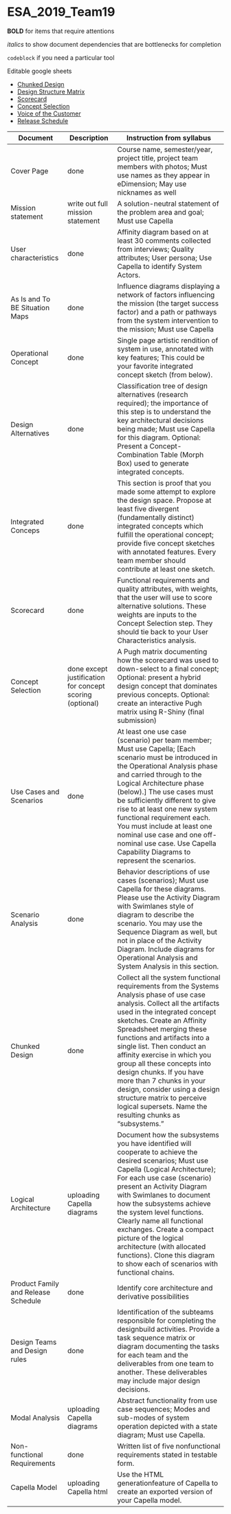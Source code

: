 ﻿# ESA_2019_Team19

**BOLD** for items that require attentions

*italics* to show document dependencies that are bottlenecks for completion

`codeblock` if you need a particular tool

Editable google sheets
- [Chunked Design](https://docs.google.com/spreadsheets/d/12HHjIVWmxLvm6yoqIpvMp_pcZSTJnbda5SESSHuIrEA/edit#gid=34869144)
- [Design Structure Matrix](https://docs.google.com/spreadsheets/d/18Y3DqF3uevY35P_xvJgU_NmhfjASL0TgLiT21jg_7k0/edit)
- [Scorecard](https://docs.google.com/spreadsheets/d/18Es3CEX2dZcaOi253DO5youI1pxuzUHaz3RLqjBLPbk/edit?ouid=108086303364394280436&usp=sheets_home&ths=true)
- [Concept Selection](https://docs.google.com/spreadsheets/d/1nQbLr2O7ncUEzd9piEzts1UHxrCeQmAK8Ujal5AjBVc/edit#gid=1002868575)
- [Voice of the Customer](https://docs.google.com/spreadsheets/d/1J_rVwAjjfovR8iVnXdo0x-lYpI5Hrqiq5RpqCOsDJ2U/edit?ouid=108086303364394280436&usp=sheets_home&ths=true)
- [Release Schedule](https://docs.google.com/spreadsheets/d/1NZH6dPRPsqY4pAkFkPRWaOTm16UYyK4Zo6kgWf3MzV0/edit?ouid=108086303364394280436&usp=sheets_home&ths=true)

|Document|Description|Instruction from syllabus|
|--|--|--|
|Cover Page|done|Course name, semester/year, project title, project team members with photos; Must use names as they appear in eDimension; May use nicknames as well |
|Mission statement| write out full mission statement|A solution-neutral statement of the problem area and goal; Must use Capella|
|User characteristics| done |Affinity diagram based on at least 30 comments collected from interviews; Quality attributes; User persona; Use Capella to identify System Actors.|
|As Is and To BE Situation Maps| done|Influence diagrams displaying a network of factors influencing the mission (the target success factor) and a path or pathways from the system intervention to the mission; Must use Capella |for these maps. 
|Operational Concept| done |Single page artistic rendition of system in use, annotated with key features; This could be your favorite integrated concept sketch (from below).|
|Design Alternatives| done |Classification tree of design alternatives (research required); the importance of this step is to understand the key architectural decisions being made; Must use Capella for this diagram. Optional: Present a Concept-Combination Table (Morph Box) used to generate integrated concepts.|
|Integrated Conceps| done |This section is proof that you made some attempt to explore the design space. Propose at least five divergent (fundamentally distinct) integrated concepts which fulfill the operational concept; provide five concept sketches with annotated features. Every team member should contribute at least one sketch. |
|Scorecard|done|Functional requirements and quality attributes, with weights, that the user will use to score alternative solutions. These weights are inputs to the Concept Selection step. They should tie back to your User Characteristics analysis. |
|Concept Selection|done except justification for concept scoring (optional)|A Pugh matrix documenting how the scorecard was used to down-select to a final concept; Optional: present a hybrid design concept that dominates previous concepts. Optional: create an interactive Pugh matrix using R-Shiny (final submission) |
|Use Cases and Scenarios| done|At least one use case (scenario) per team member; Must use Capella; [Each scenario must be introduced in the Operational Analysis phase and carried through to the Logical Architecture phase (below).] The use cases must be sufficiently different to give rise to at least one new system functional requirement each. You must include at least one nominal use case and one off-nominal use case. Use Capella Capability Diagrams to represent the scenarios.|
|Scenario Analysis| done|Behavior descriptions of use cases (scenarios); Must use Capella for these diagrams. Please use the Activity Diagram with Swimlanes style of diagram to describe the scenario. You may use the Sequence Diagram as well, but not in place of the Activity Diagram. Include diagrams for Operational Analysis and System Analysis in this section. |
|Chunked Design| done |Collect all the system functional requirements from the Systems Analysis phase of use case analysis. Collect all the artifacts used in the integrated concept sketches. Create an Affinity Spreadsheet merging these functions and artifacts into a single list. Then conduct an affinity exercise in which you group all these concepts into design chunks. If you have more than 7 chunks in your design, consider using a design structure matrix to perceive logical supersets. Name the resulting chunks as “subsystems.” |
|Logical Architecture|uploading Capella diagrams|Document how the subsystems you have identified will cooperate to achieve the desired scenarios; Must use Capella (Logical Architecture); For each use case (scenario) present an Activity Diagram with Swimlanes to document how the subsystems achieve the system level functions. Clearly name all functional exchanges. Create a compact picture of the logical architecture (with allocated functions). Clone this diagram to show each of scenarios with functional chains. |
|Product Family and Release Schedule| done|Identify core architecture and derivative possibilities|
|Design Teams and Design rules| done|Identification of the subteams responsible for completing the designbuild activities. Provide a task sequence matrix or diagram documenting the tasks for each team and the deliverables from one team to another. These deliverables may include major design decisions. |
|Modal Analysis| uploading Capella diagrams|Abstract functionality from use case sequences; Modes and sub-modes of system operation depicted with a state diagram; Must use Capella.|
|Non-functional Requirements| done |Written list of five nonfunctional requirements stated in testable form. |Written list of five nonfunctional requirements stated in testable form. |
|Capella Model| uploading Capella html|Use the HTML generationfeature of Capella to create an exported version of your Capella model. |

